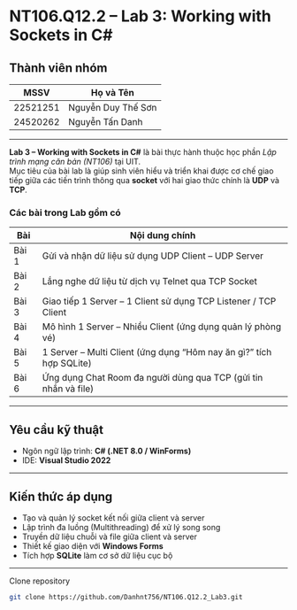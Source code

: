 # NT106.Q12.2 – Lab 3: Working with Sockets in C#

## Thành viên nhóm
| MSSV | Họ và Tên |
|------|------------|
| 22521251 | Nguyễn Duy Thế Sơn |
| 24520262 | Nguyễn Tấn Danh |

---

**Lab 3 – Working with Sockets in C#** là bài thực hành thuộc học phần *Lập trình mạng căn bản (NT106)* tại UIT.  
Mục tiêu của bài lab là giúp sinh viên hiểu và triển khai được cơ chế giao tiếp giữa các tiến trình thông qua **socket** với hai giao thức chính là **UDP** và **TCP**.

### Các bài trong Lab gồm có

| Bài | Nội dung chính |
|-----|----------------|
| Bài 1 | Gửi và nhận dữ liệu sử dụng UDP Client – UDP Server |
| Bài 2 | Lắng nghe dữ liệu từ dịch vụ Telnet qua TCP Socket |
| Bài 3 | Giao tiếp 1 Server – 1 Client sử dụng TCP Listener / TCP Client |
| Bài 4 | Mô hình 1 Server – Nhiều Client (ứng dụng quản lý phòng vé) |
| Bài 5 | 1 Server – Multi Client (ứng dụng “Hôm nay ăn gì?” tích hợp SQLite) |
| Bài 6 | Ứng dụng Chat Room đa người dùng qua TCP (gửi tin nhắn và file) |

---

## Yêu cầu kỹ thuật
- Ngôn ngữ lập trình: **C# (.NET 8.0 / WinForms)**
- IDE: **Visual Studio 2022**

---

## Kiến thức áp dụng
- Tạo và quản lý socket kết nối giữa client và server  
- Lập trình đa luồng (Multithreading) để xử lý song song  
- Truyền dữ liệu chuỗi và file giữa client và server  
- Thiết kế giao diện với **Windows Forms**  
- Tích hợp **SQLite** làm cơ sở dữ liệu cục bộ

---

Clone repository  
   ```bash
   git clone https://github.com/Danhnt756/NT106.Q12.2_Lab3.git

